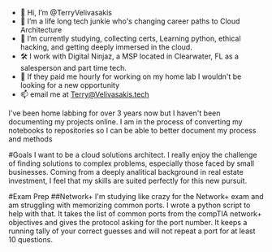 - 👋 Hi, I’m @TerryVelivasakis
- 👀 I’m a life long tech junkie who's changing career paths to Cloud Architecture
- 🌱 I’m currently studying, collecting certs, Learning python, ethical hacking, and getting deeply immersed in the cloud.
- 🛠️ I work with Digital Ninjaz, a MSP located in Clearwater, FL as a salesperson and part time tech.
- 💞️ If they paid me hourly for working on my home lab I wouldn't be looking for a new opportunity
- 📫 email me at Terry@Velivasakis.tech

<!---
TerryVelivasakis/TerryVelivasakis is a ✨ special ✨ repository because its `README.md` (this file) appears on your GitHub profile.
You can click the Preview link to take a look at your changes.
--->
I've been home labbing for over 3 years now but I haven't been documenting my projects online.  I am in the process of converting my notebooks to repositories so I can be able to better document my process and methods

#Goals
I want to be a cloud solutions architect.  I really enjoy the challenge of finding solutions to complex problems, especially those faced by small businesses.  Coming from a deeply analitical background in real estate investment, I feel that my skills are suited perfectly for this new pursuit.  


#Exam Prep
##Network+
I'm studying like crazy for the Network+ exam and am struggling with memorizing common ports.  I wrote a python script to help with that.  It takes the list of common ports from the compTIA network+ objectives and gives the protocol asking for the port number.  It keeps a running tally of your correct guesses and will not repeat a port for at least 10 questions.